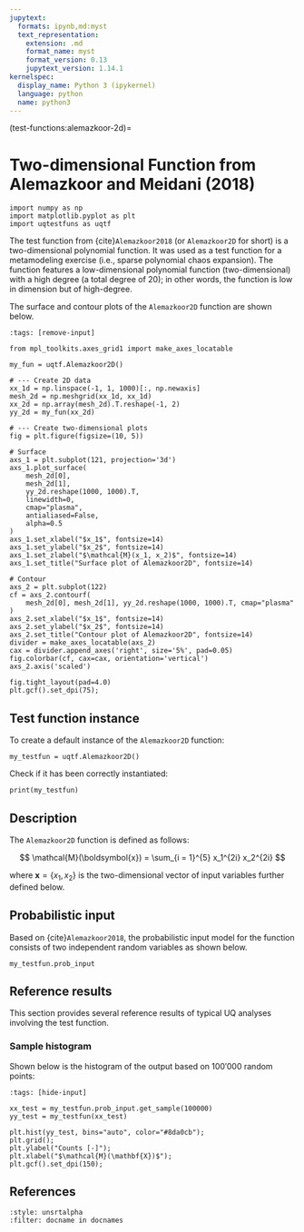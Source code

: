 ```yaml
---
jupytext:
  formats: ipynb,md:myst
  text_representation:
    extension: .md
    format_name: myst
    format_version: 0.13
    jupytext_version: 1.14.1
kernelspec:
  display_name: Python 3 (ipykernel)
  language: python
  name: python3
---
```


(test-functions:alemazkoor-2d)=
# Two-dimensional Function from Alemazkoor and Meidani (2018)

```{code-cell} ipython3
import numpy as np
import matplotlib.pyplot as plt
import uqtestfuns as uqtf
```

The test function from {cite}`Alemazkoor2018` (or `Alemazkoor2D` for short)
is a two-dimensional polynomial function.
It was used as a test function for
a metamodeling exercise (i.e., sparse polynomial chaos expansion).
The function features a low-dimensional polynomial function (two-dimensional)
with a high degree (a total degree of $20$); in other words, the function
is low in dimension but of high-degree.

The surface and contour plots of the `Alemazkoor2D` function are shown below.

```{code-cell} ipython3
:tags: [remove-input]

from mpl_toolkits.axes_grid1 import make_axes_locatable

my_fun = uqtf.Alemazkoor2D()

# --- Create 2D data
xx_1d = np.linspace(-1, 1, 1000)[:, np.newaxis]
mesh_2d = np.meshgrid(xx_1d, xx_1d)
xx_2d = np.array(mesh_2d).T.reshape(-1, 2)
yy_2d = my_fun(xx_2d)

# --- Create two-dimensional plots
fig = plt.figure(figsize=(10, 5))

# Surface
axs_1 = plt.subplot(121, projection='3d')
axs_1.plot_surface(
    mesh_2d[0],
    mesh_2d[1],
    yy_2d.reshape(1000, 1000).T,
    linewidth=0,
    cmap="plasma",
    antialiased=False,
    alpha=0.5
)
axs_1.set_xlabel("$x_1$", fontsize=14)
axs_1.set_ylabel("$x_2$", fontsize=14)
axs_1.set_zlabel("$\mathcal{M}(x_1, x_2)$", fontsize=14)
axs_1.set_title("Surface plot of Alemazkoor2D", fontsize=14)

# Contour
axs_2 = plt.subplot(122)
cf = axs_2.contourf(
    mesh_2d[0], mesh_2d[1], yy_2d.reshape(1000, 1000).T, cmap="plasma"
)
axs_2.set_xlabel("$x_1$", fontsize=14)
axs_2.set_ylabel("$x_2$", fontsize=14)
axs_2.set_title("Contour plot of Alemazkoor2D", fontsize=14)
divider = make_axes_locatable(axs_2)
cax = divider.append_axes('right', size='5%', pad=0.05)
fig.colorbar(cf, cax=cax, orientation='vertical')
axs_2.axis('scaled')

fig.tight_layout(pad=4.0)
plt.gcf().set_dpi(75);
```

## Test function instance

To create a default instance of the `Alemazkoor2D` function:

```{code-cell} ipython3
my_testfun = uqtf.Alemazkoor2D()
```

Check if it has been correctly instantiated:

```{code-cell} ipython3
print(my_testfun)
```

## Description

The `Alemazkoor2D` function is defined as follows:

$$
\mathcal{M}(\boldsymbol{x}) = \sum_{i = 1}^{5} x_1^{2i} x_2^{2i}
$$

where $\boldsymbol{x} = \{ x_1, x_2 \}$
is the two-dimensional vector of input variables further defined below.

## Probabilistic input

Based on {cite}`Alemazkoor2018`, the probabilistic input model
for the function consists of two independent random variables as shown below.

```{code-cell} ipython3
my_testfun.prob_input
```

## Reference results

This section provides several reference results of typical UQ analyses
involving the test function.

### Sample histogram

Shown below is the histogram of the output based on $100'000$ random points:

```{code-cell} ipython3
:tags: [hide-input]

xx_test = my_testfun.prob_input.get_sample(100000)
yy_test = my_testfun(xx_test)

plt.hist(yy_test, bins="auto", color="#8da0cb");
plt.grid();
plt.ylabel("Counts [-]");
plt.xlabel("$\mathcal{M}(\mathbf{X})$");
plt.gcf().set_dpi(150);
```

## References

```{bibliography}
:style: unsrtalpha
:filter: docname in docnames
```

[^location]: see Section 4.2, Eq. (33) in {cite}`Alemazkoor2018`.